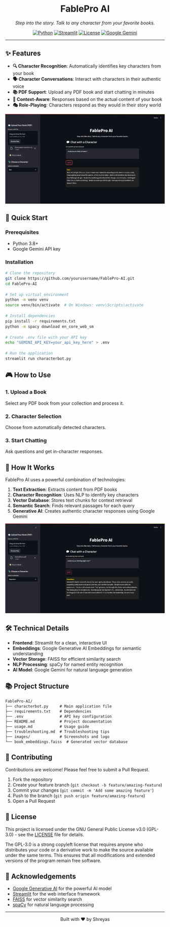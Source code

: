 <div align="center">
  <h1>FablePro AI</h1>
  <p><em>Step into the story. Talk to any character from your favorite books.</em></p>
  
  [![Python](https://img.shields.io/badge/Python-3.8+-blue.svg)](https://www.python.org/downloads/)
  [![Streamlit](https://img.shields.io/badge/Streamlit-1.20+-red.svg)](https://streamlit.io/)
  [![License](https://img.shields.io/badge/License-GPL_3.0-green.svg)](https://www.gnu.org/licenses/gpl-3.0.en.html)
  [![Google Gemini](https://img.shields.io/badge/AI-Google_Gemini-gold.svg)](https://ai.google.dev/)
</div>

---

## ✨ Features

- **🔍 Character Recognition**: Automatically identifies key characters from your book
- **🗣️ Character Conversations**: Interact with characters in their authentic voice
- **📚 PDF Support**: Upload any PDF book and start chatting in minutes
- **🧠 Context-Aware**: Responses based on the actual content of your book
- **🎭 Role-Playing**: Characters respond as they would in their story world

<div align="center">
  <img src="images/screenshot-main.png" alt="FablePro AI Main Interface" width="700" />
</div>

## 🚀 Quick Start

### Prerequisites
- Python 3.8+
- Google Gemini API key

### Installation

```bash
# Clone the repository
git clone https://github.com/yourusername/FablePro-AI.git
cd FablePro-AI

# Set up virtual environment
python -m venv venv
source venv/bin/activate  # On Windows: venv\Scripts\activate

# Install dependencies
pip install -r requirements.txt
python -m spacy download en_core_web_sm

# Create .env file with your API key
echo "GEMINI_API_KEY=your_api_key_here" > .env

# Run the application
streamlit run characterbot.py
```

## 🎮 How to Use

### 1. Upload a Book
Select any PDF book from your collection and process it.

### 2. Character Selection
Choose from automatically detected characters.

### 3. Start Chatting
Ask questions and get in-character responses.

## 🧩 How It Works

FablePro AI uses a powerful combination of technologies:

1. **Text Extraction**: Extracts content from PDF books
2. **Character Recognition**: Uses NLP to identify key characters
3. **Vector Database**: Stores text chunks for context retrieval
4. **Semantic Search**: Finds relevant passages for each query
5. **Generative AI**: Creates authentic character responses using Google Gemini

<div align="center">
  <img src="images/screenshot-architecture.png" alt="FablePro AI Architecture" width="650" />
</div>

## 🛠️ Technical Details

- **Frontend**: Streamlit for a clean, interactive UI
- **Embeddings**: Google Generative AI Embeddings for semantic understanding
- **Vector Storage**: FAISS for efficient similarity search
- **NLP Processing**: spaCy for named entity recognition
- **AI Model**: Google Gemini for natural language generation

## 📚 Project Structure

```
FablePro-AI/
├── characterbot.py     # Main application file
├── requirements.txt    # Dependencies
├── .env                # API key configuration
├── README.md           # Project documentation
├── usage.md            # Usage guide
├── troubleshooting.md  # Troubleshooting tips
├── images/             # Screenshots and logo
└── book_embeddings.faiss  # Generated vector database
```

## 🤝 Contributing

Contributions are welcome! Please feel free to submit a Pull Request.

1. Fork the repository
2. Create your feature branch (`git checkout -b feature/amazing-feature`)
3. Commit your changes (`git commit -m 'Add some amazing feature'`)
4. Push to the branch (`git push origin feature/amazing-feature`)
5. Open a Pull Request

## 📝 License

This project is licensed under the GNU General Public License v3.0 (GPL-3.0) - see the [LICENSE](LICENSE) file for details.

The GPL-3.0 is a strong copyleft license that requires anyone who distributes your code or a derivative work to make the source available under the same terms. This ensures that all modifications and extended versions of the program remain free software.

## 🙏 Acknowledgements

- [Google Generative AI](https://ai.google.dev/) for the powerful AI model
- [Streamlit](https://streamlit.io/) for the web interface framework
- [FAISS](https://github.com/facebookresearch/faiss) for vector similarity search
- [spaCy](https://spacy.io/) for natural language processing

---

<div align="center">
  <p>Built with ❤️ by Shreyas</p>
</div>
